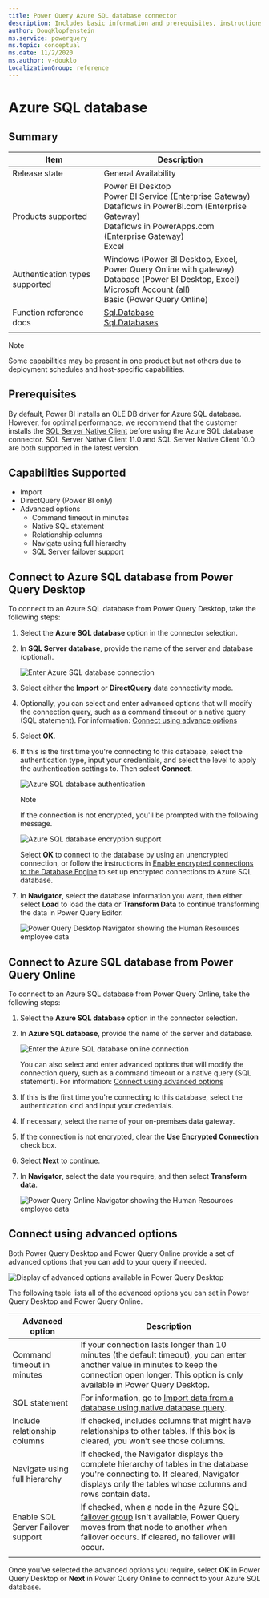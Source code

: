 ```yaml
---
title: Power Query Azure SQL database connector
description: Includes basic information and prerequisites, instructions on how to connect to your database, and information about advanced connection options.
author: DougKlopfenstein
ms.service: powerquery
ms.topic: conceptual
ms.date: 11/2/2020
ms.author: v-douklo
LocalizationGroup: reference
---
```


# Azure SQL database
 
## Summary
 
| Item | Description |
| ------- | ------------|
|Release state | General Availability |
| Products supported | Power BI Desktop<br/>Power BI Service (Enterprise Gateway)<br/>Dataflows in PowerBI.com (Enterprise Gateway)<br/>Dataflows in PowerApps.com (Enterprise Gateway)<br/>Excel |
| Authentication types supported| Windows (Power BI Desktop, Excel, Power Query Online with gateway)<br/>Database (Power BI Desktop, Excel)<br/>Microsoft Account (all)<br/> Basic (Power Query Online) |
| Function reference docs | [Sql.Database](https://docs.microsoft.com/powerquery-m/sql-database)<br/>[Sql.Databases](https://docs.microsoft.com/powerquery-m/sql-databases) |
| | |

> [!NOTE]
> Some capabilities may be present in one product but not others due to deployment schedules and host-specific capabilities.
 
## Prerequisites

By default, Power BI installs an OLE DB driver for Azure SQL database. However, for optimal performance, we recommend that the customer installs the [SQL Server Native Client](https://docs.microsoft.com/sql/relational-databases/native-client/applications/installing-sql-server-native-client?view=sql-server-ver15) before using the Azure SQL database connector. SQL Server Native Client 11.0 and SQL Server Native Client 10.0 are both supported in the latest version.

 
## Capabilities Supported
* Import
* DirectQuery (Power BI only)
* Advanced options
    * Command timeout in minutes
    * Native SQL statement
    * Relationship columns
    * Navigate using full hierarchy
    * SQL Server failover support
    
## Connect to Azure SQL database from Power Query Desktop

To connect to an Azure SQL database from Power Query Desktop, take the following steps:
 
1. Select the **Azure SQL database** option in the connector selection.
 
2. In **SQL Server database**, provide the name of the server and database (optional). 

   ![Enter Azure SQL database connection](./media/azure-sql-database/signin.png)

3. Select either the **Import** or **DirectQuery** data connectivity mode.

4. Optionally, you can select and enter advanced options that will modify the connection query, such as a command timeout or a native query (SQL statement). For information: [Connect using advance options](#connect-using-advanced-options)

5. Select **OK**.

6. If this is the first time you're connecting to this database, select the authentication type, input your credentials, and select the level to apply the authentication settings to. Then select **Connect**.

   ![Azure SQL database authentication](./media/azure-sql-database/enter-credentials.png)

   >[!Note]
   >  If the connection is not encrypted, you'll be prompted with the following message.

   ![Azure SQL database encryption support](../images/EncryptionWarning.png)

   Select **OK** to connect to the database by using an unencrypted connection, or follow the instructions in [Enable encrypted connections to the Database Engine](https://docs.microsoft.com/sql/database-engine/configure-windows/enable-encrypted-connections-to-the-database-engine) to set up encrypted connections to Azure SQL database.

7. In **Navigator**, select the database information you want, then either select **Load** to load the data or **Transform Data** to continue transforming the data in Power Query Editor.

   ![Power Query Desktop Navigator showing the Human Resources employee data](./media/azure-sql-database/navigator-desktop.png)

## Connect to Azure SQL database from Power Query Online

To connect to an Azure SQL database from Power Query Online, take the following steps:
 
1. Select the **Azure SQL database** option in the connector selection.

2. In **Azure SQL database**, provide the name of the server and database.

   ![Enter the Azure SQL database online connection](./media/azure-sql-database/service-signin.png)

   You can also select and enter advanced options that will modify the connection query, such as a command timeout or a native query (SQL statement). For information: [Connect using advanced options](#connect-using-advanced-options)

3. If this is the first time you're connecting to this database, select the authentication kind and input your credentials.

4. If necessary, select the name of your on-premises data gateway.

5. If the connection is not encrypted, clear the **Use Encrypted Connection** check box.

6. Select **Next** to continue.

7. In **Navigator**, select the data you require, and then select **Transform data**.

   ![Power Query Online Navigator showing the Human Resources employee data](./media/azure-sql-database/navigator-online.png)

## Connect using advanced options

Both Power Query Desktop and Power Query Online provide a set of advanced options that you can add to your query if needed. 

![Display of advanced options available in Power Query Desktop](./media/azure-sql-database/advanced-options.png)

The following table lists all of the advanced options you can set in Power Query Desktop and Power Query Online.

| Advanced option | Description |
| --------------- | ----------- |
| Command timeout in minutes | If your connection lasts longer than 10 minutes (the default timeout), you can enter another value in minutes to keep the connection open longer. This option is only available in Power Query Desktop. |
| SQL statement | For information, go to [Import data from a database using native database query](../native-database-query.md). |
| Include relationship columns | If checked, includes columns that might have relationships to other tables. If this box is cleared, you won’t see those columns. |
| Navigate using full hierarchy | If checked, the Navigator displays the complete hierarchy of tables in the database you're connecting to. If cleared, Navigator displays only the tables whose columns and rows contain data. |
| Enable SQL Server Failover support | If checked, when a node in the Azure SQL [failover group](https://docs.microsoft.com/azure/azure-sql/database/auto-failover-group-overview?tabs=azure-powershell) isn't available, Power Query moves from that node to another when failover occurs. If cleared, no failover will occur. |
| | |

Once you've selected the advanced options you require, select **OK** in Power Query Desktop or **Next** in Power Query Online to connect to your Azure SQL database.
